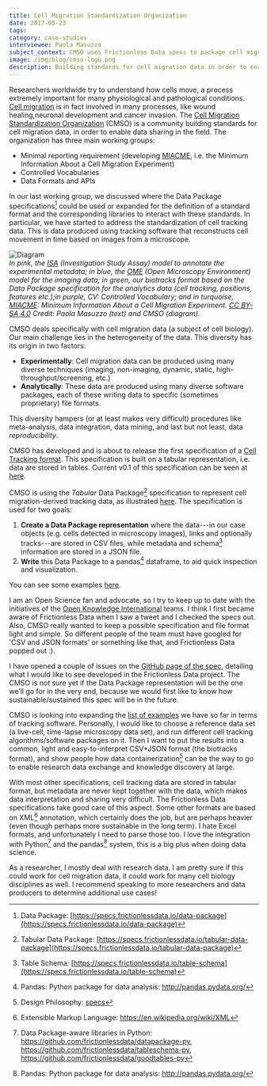 ```yaml
---
title: Cell Migration Standardization Organization
date: 2017-05-23
tags:
category: case-studies
interviewee: Paola Masuzzo
subject_context: CMSO uses Frictionless Data specs to package cell migration data and load it into Pandas for data analysis and creation of visualizations.
image: /img/blog/cmso-logo.png
description: Building standards for cell migration data in order to enable data sharing in the field.
---
```


Researchers worldwide try to understand how cells move, a process extremely important for many physiological and pathological conditions. [Cell migration](https://en.wikipedia.org/wiki/Cell_migration) is in fact involved in many processes, like wound healing,neuronal development and cancer invasion. The [Cell Migration Standardization Organization](https://cmso.science/) (CMSO) is a community building standards for cell migration data, in order to enable data sharing in the field. The organization has three main working groups:

- Minimal reporting requirement (developing [MIACME](https://github.com/CellMigStandOrg/MIACME), i.e. the Minimum Information About a Cell Migration Experiment)
- Controlled Vocabularies
- Data Formats and APIs

In our last working group, we discussed where the Data Package specifications[^datapackages] could be used or expanded for the definition of a standard format and the corresponding libraries to interact with these standards. In particular, we have started to address the standardization of cell tracking data. This is data produced using tracking software that reconstructs cell movement in time based on images from a microscope.

![Diagram](./cmso-1.png) <br/> _In pink, the [ISA](http://isa-tools.org/) (Investigation Study Assay) model to annotate the experimental metadata; in blue, the [OME](http://www.openmicroscopy.org/) (Open Microscopy Environment) model for the imaging data; in green, our biotracks format based on the Data Package specification for the analytics data (cell tracking, positions, features etc.);in purple, CV: Controlled Vocabulary; and in turquoise, [MIACME](https://github.com/CellMigStandOrg/MIACME): Minimum Information About a Cell Migration Experiment. [CC BY-SA 4.0](https://creativecommons.org/licenses/by-sa/4.0/) Credit: Paola Masuzzo (text) and CMSO (diagram)._

CMSO deals specifically with cell migration data (a subject of cell biology). Our main challenge lies in the heterogeneity of the data. This diversity has its origin in two factors:

- **Experimentally**: Cell migration data can be produced using many diverse techniques (imaging, non-imaging, dynamic, static, high-throughput/screening, etc.)
- **Analytically**: These data are produced using many diverse software packages, each of these writing data to specific (sometimes proprietary) file formats.

This diversity hampers (or at least makes very difficult) procedures like meta-analysis, data integration, data mining, and last but not least, data _reproducibility_.

CMSO has developed and is about to release the first specification of a [Cell Tracking format](https://cellmigstandorg.github.io/Tracks/). This specification is built on a tabular representation, i.e. data are stored in tables. Current v0.1 of this specification can be seen at [here](https://cellmigstandorg.github.io/Tracks/v0.1/).

CMSO is using the _Tabular_ Data Package[^tdp] specification to represent cell migration-derived tracking data, as illustrated
[here](https://github.com/CellMigStandOrg/biotracks/). The specification is used for two goals:

1. **Create a Data Package representation** where the data---in our case objects (e.g. cells detected in microscopy images), links and optionally tracks---are stored in CSV files, while metadata and schema[^tableschema] information are stored in a JSON file.
2. **Write** this Data Package to a pandas[^pandas] dataframe, to aid quick inspection and visualization.

You can see some examples [here](https://github.com/CellMigStandOrg/biotracks/tree/master/examples).

I am an Open Science fan and advocate, so I try to keep up to date with the initiatives of the
[Open Knowledge International](https://okfn.org) teams. I think I first became aware of Frictionless Data when I saw a tweet and I checked the specs out. Also, CMSO really wanted to keep a possible specification and file format light and simple. So different people of the team must have googled for 'CSV and JSON formats' or something like that, and Frictionless Data popped out :).

I have opened a couple of issues on the [GitHub page of the spec](https://github.com/frictionlessdata/specs), detailing what I would like to see developed in the Frictionless Data project. The CMSO is not sure yet if the Data Package representation will be the one we’ll go for in the very end, because we would first like to know how sustainable/sustained this spec will be in the future.

CMSO is looking into expanding the [list of examples](https://github.com/CellMigStandOrg/biotracks/tree/master/examples) we have so far in terms of tracking software. Personally, I would like to choose a reference data set (a live-cell, time-lapse microscopy data set), and run different cell tracking algorithms/software packages on it. Then I want to put the results into a common, light and easy-to-interpret CSV+JSON format (the biotracks format), and show people how data containerization[^philosophy] can be the way to go to enable research data exchange and knowledge discovery at large.

With most other specifications, cell tracking data are stored in tabular format, but metadata are never kept together with the data, which makes data interpretation and sharing very difficult. The Frictionless Data specifications take good care of this aspect. Some other formats are based on XML[^xml] annotation, which certainly does the job, but are perhaps heavier (even though perhaps more sustainable in the long term). I hate Excel formats, and unfortunately I need to parse those too. I love the integration with Python[^python] and the pandas[^pandas] system, this is a big plus when doing data science.

As a researcher, I mostly deal with research data. I am pretty sure if this could work for cell migration data, it could work for many cell biology disciplines as well. I recommend speaking to more researchers and data producers to determine additional use cases!

[^pandas]: Pandas: Python package for data analysis: <http://pandas.pydata.org/>
[^datapackages]: Data Package: [https://specs.frictionlessdata.io/data-package](https://specs.frictionlessdata.io/data-package)
[^xml]: Extensible Markup Language: <https://en.wikipedia.org/wiki/XML>
[^tdp]: Tabular Data Package: [https://specs.frictionlessdata.io/tabular-data-package](https://specs.frictionlessdata.io/tabular-data-package)
[^tableschema]: Table Schema: [https://specs.frictionlessdata.io/table-schema](https://specs.frictionlessdata.io/table-schema)
[^philosophy]: Design Philosophy: [specs](https://specs.frictionlessdata.io/)
[^python]: Data Package-aware libraries in Python: <https://github.com/frictionlessdata/datapackage-py>, <https://github.com/frictionlessdata/tableschema-py>, <https://github.com/frictionlessdata/goodtables-py>
